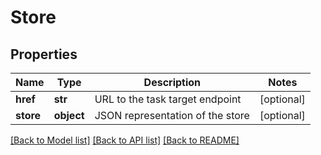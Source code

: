 # Store

## Properties
Name | Type | Description | Notes
------------ | ------------- | ------------- | -------------
**href** | **str** | URL to the task target endpoint | [optional] 
**store** | **object** | JSON representation of the store | [optional] 

[[Back to Model list]](../README.md#documentation-for-models) [[Back to API list]](../README.md#documentation-for-api-endpoints) [[Back to README]](../README.md)

